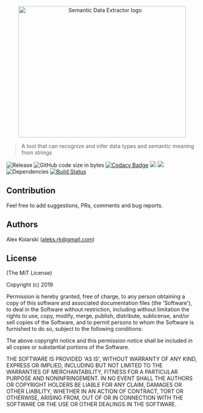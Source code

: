 <p align="center">
  <img width="440" height="345" src="https://raw.githubusercontent.com/kolarski/semanticDataExtractor/master/logo.png?raw=true" alt="Semantic Data Extractor logo">
</p>

> A tool that can recognize and infer data types and semantic meaning from strings

![Release](https://img.shields.io/github/release/kolarski/semanticDataExtractor.svg) ![GitHub code size in bytes](https://img.shields.io/github/languages/code-size/kolarski/semanticDataExtractor.svg) [![Codacy Badge](https://api.codacy.com/project/badge/Grade/7f37798aff8949f0a3895127a5f82c17)](https://app.codacy.com/app/kolarski/semanticDataExtractor?utm_source=github.com&utm_medium=referral&utm_content=kolarski/semanticDataExtractor&utm_campaign=Badge_Grade_Dashboard) <a href="https://codeclimate.com/github/kolarski/semanticDataExtractor/maintainability"><img src="https://api.codeclimate.com/v1/badges/cf96fe18b9779907d50a/maintainability" /></a> <a href="https://codeclimate.com/github/kolarski/semanticDataExtractor/test_coverage"><img src="https://api.codeclimate.com/v1/badges/cf96fe18b9779907d50a/test_coverage" /></a> ![Dependencies](https://img.shields.io/david/kolarski/semanticDataExtractor.svg) [![Build Status](https://travis-ci.org/kolarski/semanticDataExtractor.svg?branch=master)](https://travis-ci.org/kolarski/semanticDataExtractor)

## Contribution

Feel free to add suggestions, PRs, comments and bug reports.

## Authors

Alex Kolarski (aleks.rk@gmail.com)

## License

(The MIT License)

Copyright (c) 2019

Permission is hereby granted, free of charge, to any person obtaining
a copy of this software and associated documentation files (the
'Software'), to deal in the Software without restriction, including
without limitation the rights to use, copy, modify, merge, publish,
distribute, sublicense, and/or sell copies of the Software, and to
permit persons to whom the Software is furnished to do so, subject to
the following conditions:

The above copyright notice and this permission notice shall be
included in all copies or substantial portions of the Software.

THE SOFTWARE IS PROVIDED 'AS IS', WITHOUT WARRANTY OF ANY KIND,
EXPRESS OR IMPLIED, INCLUDING BUT NOT LIMITED TO THE WARRANTIES OF
MERCHANTABILITY, FITNESS FOR A PARTICULAR PURPOSE AND NONINFRINGEMENT.
IN NO EVENT SHALL THE AUTHORS OR COPYRIGHT HOLDERS BE LIABLE FOR ANY
CLAIM, DAMAGES OR OTHER LIABILITY, WHETHER IN AN ACTION OF CONTRACT,
TORT OR OTHERWISE, ARISING FROM, OUT OF OR IN CONNECTION WITH THE
SOFTWARE OR THE USE OR OTHER DEALINGS IN THE SOFTWARE.
